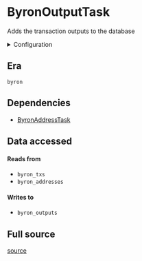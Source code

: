 # ByronOutputTask
Adds the transaction outputs to the database


<details>
    <summary>Configuration</summary>

```rust
#[derive(Debug, Clone, Copy, serde::Deserialize, serde::Serialize)]
pub struct EmptyConfig {}

```
</details>


## Era
` byron `

## Dependencies

   * [ByronAddressTask](./ByronAddressTask)


## Data accessed
#### Reads from

   * ` byron_txs `
   * ` byron_addresses `


#### Writes to

   * ` byron_outputs `


## Full source
[source](https://github.com/dcSpark/carp/tree/main/indexer/tasks/src/byron/byron_outputs.rs)
